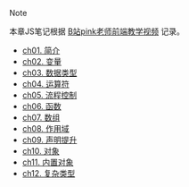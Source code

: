 
> [!NOTE]
> 本章JS笔记根据 [B站pink老师前端教学视频](https://www.bilibili.com/video/BV1Sy4y1C7ha?from=search&seid=3281043067191613773) 记录。

- [ch01. 简介](JavaScript/ch01)
- [ch02. 变量](JavaScript/ch02)
- [ch03. 数据类型](JavaScript/ch03)
- [ch04. 运算符](JavaScript/ch04)
- [ch05. 流程控制](JavaScript/ch05)
- [ch06. 函数](JavaScript/ch06)
- [ch07. 数组](JavaScript/ch07)
- [ch08. 作用域](JavaScript/ch08)
- [ch09. 声明提升](JavaScript/ch09)
- [ch10. 对象](JavaScript/ch10)
- [ch11. 内置对象](JavaScript/ch11)
- [ch12. 复杂类型](JavaScript/ch12)

